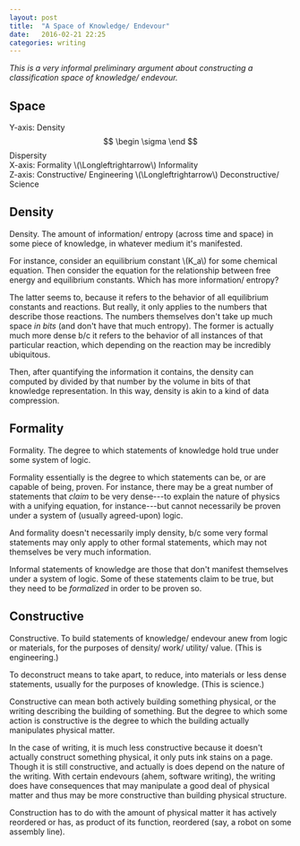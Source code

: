 ```yaml
---
layout: post
title:  "A Space of Knowledge/ Endevour"
date:   2016-02-21 22:25 
categories: writing
---
```


*This is a very informal preliminary argument about constructing a classification space of
knowledge/ endevour.*

## Space 

Y-axis: Density $$ \begin \sigma \end $$ Dispersity  
X-axis: Formality \\(\Longleftrightarrow\\) Informality  
Z-axis: Constructive/ Engineering \\(\Longleftrightarrow\\) Deconstructive/ Science  

## Density 

Density. The amount of information/ entropy (across time and space) in some piece 
of knowledge, in whatever medium it's manifested.

For instance, consider an equilibrium constant \\(K_a\\) for some chemical equation. 
Then consider the equation for the relationship between free energy and equilibrium constants. 
Which has more information/ entropy? 

The latter seems to, because it refers to the behavior of all equilibrium constants and reactions. 
But really, it only applies to the numbers that describe those reactions. The numbers 
themselves don't take up much space *in bits* (and don't have that much entropy). The former is 
actually much more dense b/c it refers to the behavior of all instances of that particular reaction,
which depending on the reaction may be incredibly ubiquitous. 

Then, after quantifying the information it contains, the density can computed by divided by that 
number by the volume in bits of that knowledge representation. In this way, density is akin to a 
kind of data compression. 

## Formality 

Formality. The degree to which statements of knowledge hold true under some system of logic. 

Formality essentially is the degree to which statements can be, or are capable of being, proven. For 
instance, there may be a great number of statements that *claim* to be very dense---to explain the 
nature of physics with a unifying equation, for instance---but cannot necessarily be proven under a 
system of (usually agreed-upon) logic. 

And formality doesn't necessarily imply density, b/c some very formal statements may only apply to other 
formal statements, which may not themselves be very much information. 

Informal statements of knowledge are those that don't manifest themselves under a system of logic. 
Some of these statements claim to be true, but they need to be *formalized* in order to be proven so. 

## Constructive

Constructive. To build statements of knowledge/ endevour anew from logic or materials, for the 
purposes of density/ work/ utility/ value. (This is engineering.) 

To deconstruct means to take apart, to reduce, into materials or less dense statements, usually for the 
purposes of knowledge. (This is science.)

Constructive can mean both actively building something physical, or the writing describing the building 
of something. But the degree to which some action is constructive is the degree to which the building 
actually manipulates physical matter. 

In the case of writing, it is much less constructive because it doesn't actually construct something 
physical, it only puts ink stains on a page. Though it is still constructive, and actually is does depend 
on the nature of the writing. With certain endevours (ahem, software writing), the writing does have 
consequences that may manipulate a good deal of physical matter and thus may be more constructive than 
building physical structure. 

Construction has to do with the amount of physical matter it has actively reordered or has, as product 
of its function, reordered (say, a robot on some assembly line). 


